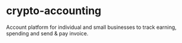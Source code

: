 # crypto-accounting
Account platform for individual and small businesses to track earning, spending and send &amp; pay invoice.
